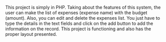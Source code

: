 This project is simply in PHP. Taking about the features of this system, the user can make the list of expenses (expense name) with the budget (amount). Also, you can edit and delete the expenses list. You just have to type the details in the text fields and click on the add button to add the information on the record. This project is functioning and also has the proper layout presented.
